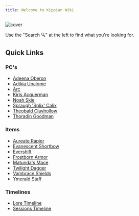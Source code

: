 ```yaml
---
title: Welcome to Kippian Wiki
---
```


![cover](../../zzz_attachments/The%20Continent%20of%20Kippian%20map.jpg)

Use the "Search 🔍" at the left to find what you're looking for.

## Quick Links
### PC's
- [Adeena Oberon](./PCs/Adeena%20Oberon.md)
- [Adikia Unalome](./PCs/Adikia%20Unalome.md)
- [Arc](./PCs/Arc.md)
- [Kiris Acquerman](./PCs/Kiris%20Acquermann.md)
- [Noah Skie](./PCs/Noah%20Skie.md)
- [Spraugh 'Splix' Calix](./PCs/Spraugh%20'Splix'%20Calix.md)
- [Theobald Clayhollow](./PCs/Theobald%20Clayhollow.md)
- [Thoradin Goodman](./PCs/Thoradin%20Goodman.md)

### Items
- [Aureate Rapier](./Items/Mythic%20Items/Aureate%20Rapier.md)
- [Evanescent Shortbow](./Items/Mythic%20Items/Evanescent%20Shortbow.md)
- [Evershift](./Items/Mythic%20Items/Evershift.md)
- [Frostborn Armor](./Items/Mythic%20Items/Frostborn%20Armor.md)
- [Matunda's Mace](./Items/Mythic%20Items/Matunda's%20Mace.md)
- [Twilight Dagger](./Items/Mythic%20Items/Twilight%20Dagger.md)
- [Vambrace Shields](./Items/Mythic%20Items/Vambrace%20Shields.md)
- [Ymerald Staff](./Items/Mythic%20Items/Ymerald%20Staff.md)



<!-- In localhost, the links won't work -->
### Timelines
- [Lore Timeline](./lore-timeline)
- [Sessions Timeline](./sessions-timeline)